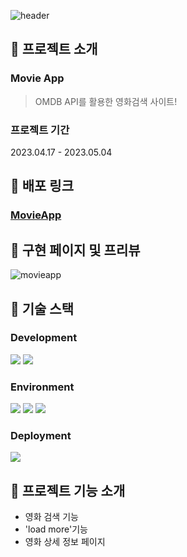![header](https://capsule-render.vercel.app/api?type=cylinder&color=FFB400&height=200&fontColor=006400&section=header&text=TodoList&fontSize=50)

## 📌 프로젝트 소개
### Movie App
> OMDB API를 활용한 영화검색 사이트!

### 프로젝트 기간

2023.04.17 - 2023.05.04

## 📌 배포 링크

### **[MovieApp](https://roaring-dolphin-d6dd06.netlify.app/)**

## 📌 구현 페이지 및 프리뷰
![movieapp](https://github.com/wngkfla01/MOVIE-APP/assets/64509945/70483070-3fb7-45fa-a174-d80c029778a0)

## 📌 기술 스택
### Development
<img src="https://img.shields.io/badge/javascript-%23F7DF1E.svg?&style=for-the-badge&logo=javascript&logoColor=black" /> <img src="https://img.shields.io/badge/html5-%23E34F26.svg?&style=for-the-badge&logo=html5&logoColor=white" />

### Environment
<img src="https://img.shields.io/badge/git-%23F05032.svg?&style=for-the-badge&logo=git&logoColor=white" /> 	<img src="https://img.shields.io/badge/github-%23181717.svg?&style=for-the-badge&logo=github&logoColor=white" /> <img src="https://img.shields.io/badge/visual%20studio%20code-%23007ACC.svg?&style=for-the-badge&logo=visual%20studio%20code&logoColor=white" />

### Deployment
<img src="https://img.shields.io/badge/netlify-%2300C7B7.svg?&style=for-the-badge&logo=netlify&logoColor=white" />

## 📌 프로젝트 기능 소개
- 영화 검색 기능
- 'load more'기능
- 영화 상세 정보 페이지
